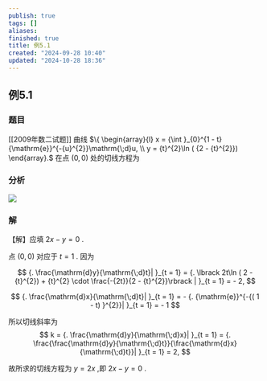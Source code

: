 ```yaml
---
publish: true
tags: []
aliases: 
finished: true
title: 例5.1
created: "2024-09-28 10:40"
updated: "2024-10-28 18:36"
---
```

## 例5.1
### 题目
[[2009年数二试题]] 曲线 $\{ \begin{array}{l} x = {\int }_{0}^{1 - t}{\mathrm{e}}^{-{u}^{2}}\mathrm{\;d}u, \\ y = {t}^{2}\ln ( {2 - {t}^{2}}) \end{array}.$ 在点 $( {0,0})$ 处的切线方程为
### 分析
![](https://img.hwenyi.tech/202410052144949.webp)
### 解
【解】应填 ${2x} - y = 0$ .

点 $( {0,0})$ 对应于 $t = 1$ . 因为

$$
{. \frac{\mathrm{d}y}{\mathrm{\;d}t}| }_{t = 1} = {. \lbrack 2t\ln ( 2 - {t}^{2}) + {t}^{2} \cdot \frac{-{2t}}{2 - {t}^{2}}\rbrack | }_{t = 1} = - 2,
$$

$$
{. \frac{\mathrm{d}x}{\mathrm{\;d}t}| }_{t = 1} = - {. {\mathrm{e}}^{-{( 1 - t) }^{2}}| }_{t = 1} = - 1
$$

所以切线斜率为
$$
k = {. \frac{\mathrm{d}y}{\mathrm{\;d}x}| }_{t = 1} = {. \frac{\frac{\mathrm{d}y}{\mathrm{\;d}t}}{\frac{\mathrm{d}x}{\mathrm{\;d}t}}| }_{t = 1} = 2,
$$

故所求的切线方程为 $y = {2x}$ ,即 ${2x} - y = 0$ .
